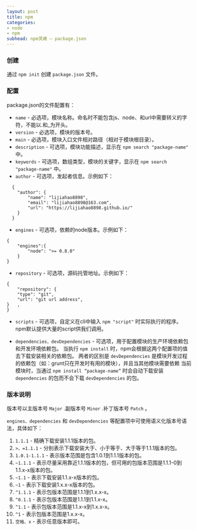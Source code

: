 ```yaml
---
layout: post
title: npm
categories:
- node
- npm
subhead: npm灵魂 — package.json
---
```


### 创建
通过 `npm init` 创建 `package.json` 文件。

### 配置
package.json的文件配置有：

* `name` - 必选项，模块名称。命名时不能包含js、node、和url中需要转义的字符，不能以.和_为开头。
* `version` - 必选项，模块的版本号。
* `main` - 必选项，模块入口文件相对路径（相对于模块根目录）。
* `description` - 可选项，模块功能描述，显示在 `npm search "package-name"` 中。
* `keywords` - 可选项，数组类型，模块的关键字，显示在 `npm search "package-name"` 中。
* `author` - 可选项，发起者信息。示例如下：
<!--break-->
```
  {
    "author": {
        "name": "lijiahao8898",
        "email": "lijiahao8898@163.com",
        "url": "https://lijiahao8898.github.io/"
    }
  }
```

* `engines` - 可选项，依赖的node版本。示例如下：

```
{
    "engines":{
        "node": ">= 0.8.0"
    }
}
```

* `repository` - 可选项，源码托管地址。示例如下：

```
{
    "repository": {
    "type": "git",
    "url": "git url address",
}   ,
}
```

* `scripts` - 可选项，自定义在cli中输入 `npm "script"` 时实际执行的程序。npm默认提供大量的script供我们调用。

* `dependencies、devDependencies` - 可选项，用于配置模块的生产环境依赖包和开发环境依赖包。
当执行 `npm install` 时，npm会根据这两个配置项的值去下载安装相关的依赖包。
两者的区别是 `devDependencies` 是模块开发过程的依赖包（如：grunt只在开发时有用的模块），并且当其他模块需要依赖
当前模块时，当通过 `npm install “package-name”` 时会自动下载安装 `dependencies` 的包而不会下载 `devDependencies` 的包。

### 版本说明

版本号以主版本号 `Major` .副版本号 `Minor` .补丁版本号 `Patch` 。

`engines、dependencies` 和 `devDependencies` 等配置项中可使用语义化版本号语法，具体如下：

1. `1.1.1` - 精确下载安装1.1.1版本的包。
2. `>、=1.1.1` - 分别表示下载安装大于、小于等于、大于等于1.1.1版本的包。
3. `1.0.1-1.1.1` - 表示版本范围是包含1.0.1到1.1.1版本的包。
4. `~1.1.1` - 表示尽量采用靠近1.1.1版本的包，但可用的包版本范围是1.1.1-0到1.1.x-x版本的包。
5. `~1.1` - 表示下载安装1.1.x-x版本的包。
6. `~1` - 表示下载安装1.x.x-x版本的包。
7. `^1.1.1` - 表示包版本范围是1.1.1到1.x.x-x。
8. `^0.1.1` - 表示包版本范围是1.1.1到1.1.x-x。
9. `^1.1` - 表示包版本范围是1.1.x-x到1.x.x-x。
10. `^1` - 表示包版本范围是1.x.x-x。
11. `空格、x` - 表示任意版本即可。


